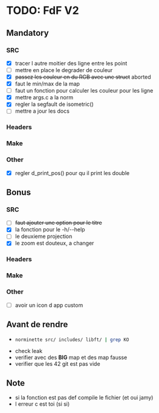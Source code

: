 # TODO: FdF V2

## Mandatory

### SRC
 - [X] tracer l autre moitier des ligne entre les point
 - [ ] mettre en place le degrader de couleur
  - [X] ~~passez les couleur en du RGB avec une struct~~ aborted
  - [X] faut le min/max de la map
  - [ ] faut un fonction pour calculer les couleur pour les ligne
 - [X] mettre args.c a la norm
 - [X] regler la segfault de isometric()
 - [ ] mettre a jour les docs 

### Headers

### Make

### Other
 - [X] regler d_print_pos() pour qu il print les double

## Bonus

### SRC
 - [ ] ~~faut ajouter une option pour le titre~~
 - [X] la fonction pour le -h/--help
 - [ ] le deuxieme projection
 - [X] le zoom est douteux, a changer

### Headers

### Make

### Other
 - [ ] avoir un icon d app custom


## Avant de rendre
- ```bash
  norminette src/ includes/ libft/ | grep KO
 - check leak
 - verifier avec des **BIG** map et des map fausse
 - verifier que les 42 git est pas vide

## Note
 - si la fonction est pas def compile le fichier (et oui jamy)
 - l erreur c est toi (si si)